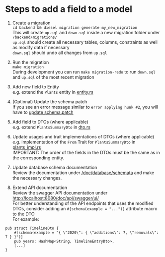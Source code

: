 # Steps to add a field to a model

1. Create a migration  
   `cd backend && diesel migration generate my_new_migration`  
   This will create `up.sql` and `down.sql` inside a new migration folder under `/backend/migrations/`  
   `up.sql` should create all necessary tables, columns, constraints as well as modify data if necessary  
   `down.sql` should undo all changes from `up.sql`

2. Run the migration  
   `make migration`  
   During development you can run `make migration-redo` to run `down.sql` and `up.sql` of the most recent migration

3. Add new field to Entity  
   e.g. extend the `Plants` entity in [entity.rs](https://github.com/ElektraInitiative/PermaplanT/blob/master/backend/src/model/entity.rs)

4. (Optional) Update the schema patch  
   If you see an error message similar to `error applying hunk #2`, you will have to [update schema.patch](https://github.com/ElektraInitiative/PermaplanT/blob/master/doc/backend/06updating_schema_patch.md)

5. Add field to DTOs (where applicable)  
   e.g. extend `PlantsSummaryDto` in [dto.rs](https://github.com/ElektraInitiative/PermaplanT/blob/master/backend/src/model/dto.rs)

6. Update usages and trait implementations of DTOs (where applicable)  
   e.g. implementation of the `From` Trait for `PlantsSummaryDto` in [plants_impl.rs](https://github.com/ElektraInitiative/PermaplanT/blob/master/backend/src/model/dto/plants_impl.rs)  
   IMPORTANT: The order of the fields in the DTOs must be the same as in the corresponding entity.

7. Update database schema documentation  
   Review the documentation under [/doc/database/schemata](https://github.com/ElektraInitiative/PermaplanT/tree/master/doc/database/schemata) and make the necessary changes.

8. Extend API documentation  
   Review the swagger API documentation under [http://localhost:8080/doc/api/swagger/ui/](http://localhost:8080/doc/api/swagger/ui/)  
   For better understanding of the API endpoints that uses the modified DTOs, consider adding an `#[schema(example = "...")]` attribute macro to the DTO  
   For example:

```
pub struct TimelineDto {
    #[schema(example = "{ \"2020\": { \"additions\": 7, \"removals\": 7 } }")]
    pub years: HashMap<String, TimelineEntryDto>,
    [...]
}
```

